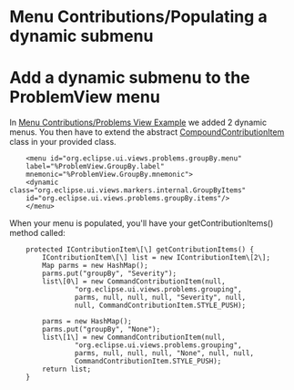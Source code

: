 Menu Contributions/Populating a dynamic submenu
===============================================

Add a dynamic submenu to the ProblemView menu
=============================================

In [Menu Contributions/Problems View Example](./Problems_View_Example.md "Menu Contributions/Problems View Example") we added 2 dynamic menus. 
You then have to extend the abstract [CompoundContributionItem](http://help.eclipse.org/latest/nftopic/org.eclipse.platform.doc.isv/reference/api/org/eclipse/ui/actions/CompoundContributionItem.html) class in your provided class.

        <menu id="org.eclipse.ui.views.problems.groupBy.menu"
        label="%ProblemView.GroupBy.label"
        mnemonic="%ProblemView.GroupBy.mnemonic">
        <dynamic class="org.eclipse.ui.views.markers.internal.GroupByItems"
        id="org.eclipse.ui.views.problems.groupBy.items"/>
        </menu>

When your menu is populated, you'll have your getContributionItems() method called:

        protected IContributionItem\[\] getContributionItems() {
            IContributionItem\[\] list = new IContributionItem\[2\];
            Map parms = new HashMap();
            parms.put("groupBy", "Severity");
            list\[0\] = new CommandContributionItem(null,
                    "org.eclipse.ui.views.problems.grouping",
                    parms, null, null, null, "Severity", null,
                    null, CommandContributionItem.STYLE_PUSH);
         
            parms = new HashMap();
            parms.put("groupBy", "None");
            list\[1\] = new CommandContributionItem(null,
                    "org.eclipse.ui.views.problems.grouping",
                    parms, null, null, null, "None", null, null,
                    CommandContributionItem.STYLE_PUSH);
            return list;
        }

